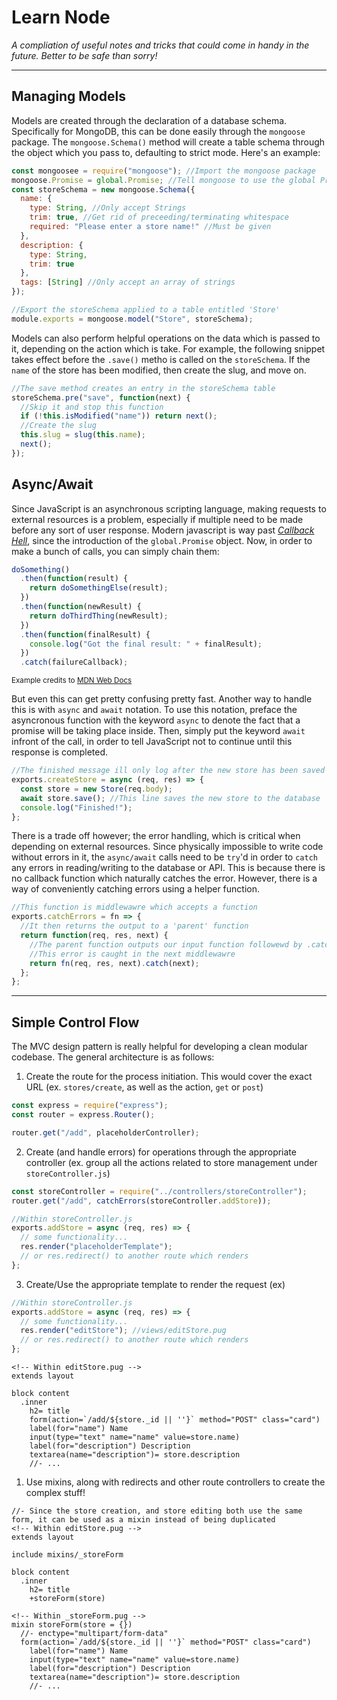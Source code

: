# Learn Node

_A compliation of useful notes and tricks that could come in handy in the future. Better to be safe than sorry!_

---

## Managing Models

Models are created through the declaration of a database schema. Specifically for MongoDB, this can be done easily through the `mongoose` package. The `mongoose.Schema()` method will create a table schema through the object which you pass to, defaulting to strict mode. Here's an example:

```javascript
const mongoosee = require("mongoose"); //Import the mongoose package
mongoose.Promise = global.Promise; //Tell mongoose to use the global Promise object on it's DB interactions
const storeSchema = new mongoose.Schema({
  name: {
    type: String, //Only accept Strings
    trim: true, //Get rid of preceeding/terminating whitespace
    required: "Please enter a store name!" //Must be given
  },
  description: {
    type: String,
    trim: true
  },
  tags: [String] //Only accept an array of strings
});

//Export the storeSchema applied to a table entitled 'Store'
module.exports = mongoose.model("Store", storeSchema);
```

Models can also perform helpful operations on the data which is passed to it, depending on the action which is take. For example, the following snippet takes effect before the `.save()` metho is called on the `storeSchema`. If the `name` of the store has been modified, then create the slug, and move on.

```javascript
//The save method creates an entry in the storeSchema table
storeSchema.pre("save", function(next) {
  //Skip it and stop this function
  if (!this.isModified("name")) return next();
  //Create the slug
  this.slug = slug(this.name);
  next();
});
```

## Async/Await

Since JavaScript is an asynchronous scripting language, making requests to external resources is a problem, especially if multiple need to be made before any sort of user response. Modern javascript is way past _[Callback Hell](http://callbackhell.com/)_, since the introduction of the `global.Promise` object. Now, in order to make a bunch of calls, you can simply chain them:

```javascript
doSomething()
  .then(function(result) {
    return doSomethingElse(result);
  })
  .then(function(newResult) {
    return doThirdThing(newResult);
  })
  .then(function(finalResult) {
    console.log("Got the final result: " + finalResult);
  })
  .catch(failureCallback);
```

<small>Example credits to [MDN Web Docs](https://developer.mozilla.org/en-US/docs/Web/JavaScript/Guide/Using_promises)</small>

But even this can get pretty confusing pretty fast. Another way to handle this is with `async` and `await` notation. To use this notation, preface the asyncronous function with the keyword `async` to denote the fact that a promise will be taking place inside. Then, simply put the keyword `await` infront of the call, in order to tell JavaScript not to continue until this response is completed.

```javascript
//The finished message ill only log after the new store has been saved
exports.createStore = async (req, res) => {
  const store = new Store(req.body);
  await store.save(); //This line saves the new store to the database
  console.log("Finished!");
};
```

There is a trade off however; the error handling, which is critical when depending on external resources. Since physically impossible to write code without errors in it, the `async/await` calls need to be `try`'d in order to `catch` any errors in reading/writing to the database or API. This is because there is no callback function which naturally catches the error. However, there is a way of conveniently catching errors using a helper function.

```javascript
//This function is middlewawre which accepts a function
exports.catchErrors = fn => {
  //It then returns the output to a 'parent' function
  return function(req, res, next) {
    //The parent function outputs our input function followewd by .catch() in order to catch the error, and skip to the next middleware.
    //This error is caught in the next middlewawre
    return fn(req, res, next).catch(next);
  };
};
```

---

## Simple Control Flow

The MVC design pattern is really helpful for developing a clean modular codebase. The general architecture is as follows:

1. Create the route for the process initiation. This would cover the exact URL (ex. `stores/create`, as well as the action, `get` or `post`)

```javascript
const express = require("express");
const router = express.Router();

router.get("/add", placeholderController);
```

2. Create (and handle errors) for operations through the appropriate controller (ex. group all the actions related to store management under `storeController.js`)

```javascript
const storeController = require("../controllers/storeController");
router.get("/add", catchErrors(storeController.addStore));
```

```javascript
//Within storeController.js
exports.addStore = async (req, res) => {
  // some functionality...
  res.render("placeholderTemplate");
  // or res.redirect() to another route which renders
};
```

3. Create/Use the appropriate template to render the request (ex)

```javascript
//Within storeController.js
exports.addStore = async (req, res) => {
  // some functionality...
  res.render("editStore"); //views/editStore.pug
  // or res.redirect() to another route which renders
};
```

```pug
<!-- Within editStore.pug -->
extends layout

block content
  .inner
    h2= title
    form(action=`/add/${store._id || ''}` method="POST" class="card")
    label(for="name") Name
    input(type="text" name="name" value=store.name)
    label(for="description") Description
    textarea(name="description")= store.description
    //- ...
```

1. Use mixins, along with redirects and other route controllers to create the complex stuff!

```pug
//- Since the store creation, and store editing both use the same form, it can be used as a mixin instead of being duplicated
<!-- Within editStore.pug -->
extends layout

include mixins/_storeForm

block content
  .inner
    h2= title
    +storeForm(store)
```

```pug
<!-- Within _storeForm.pug -->
mixin storeForm(store = {})
  //- enctype="multipart/form-data"
  form(action=`/add/${store._id || ''}` method="POST" class="card")
    label(for="name") Name
    input(type="text" name="name" value=store.name)
    label(for="description") Description
    textarea(name="description")= store.description
    //- ...
```
